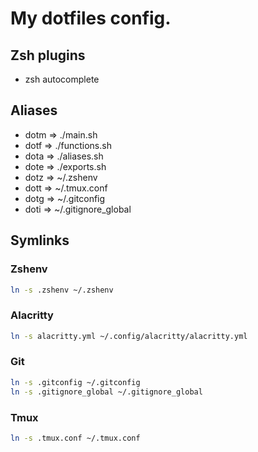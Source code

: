 # My dotfiles config.

## Zsh plugins
* zsh autocomplete

## Aliases
* dotm => ./main.sh
* dotf => ./functions.sh
* dota => ./aliases.sh
* dote => ./exports.sh
* dotz => ~/.zshenv
* dott => ~/.tmux.conf
* dotg => ~/.gitconfig
* doti => ~/.gitignore_global

## Symlinks

### Zshenv
```sh
ln -s .zshenv ~/.zshenv
```

### Alacritty
```sh
ln -s alacritty.yml ~/.config/alacritty/alacritty.yml
```

### Git
```sh
ln -s .gitconfig ~/.gitconfig
ln -s .gitignore_global ~/.gitignore_global
```

### Tmux
```sh
ln -s .tmux.conf ~/.tmux.conf
```
